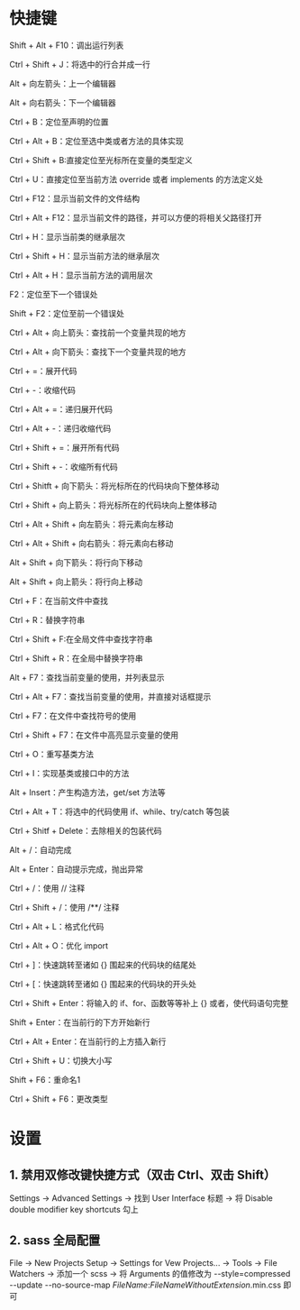 # 快捷键

Shift + Alt + F10：调出运行列表

Ctrl + Shift + J：将选中的行合并成一行

Alt + 向左箭头：上一个编辑器

Alt + 向右箭头：下一个编辑器

Ctrl + B：定位至声明的位置

Ctrl + Alt + B：定位至选中类或者方法的具体实现

Ctrl + Shift + B:直接定位至光标所在变量的类型定义

Ctrl + U：直接定位至当前方法 override 或者 implements 的方法定义处

Ctrl + F12：显示当前文件的文件结构

Ctrl + Alt + F12：显示当前文件的路径，并可以方便的将相关父路径打开

Ctrl + H：显示当前类的继承层次

Ctrl + Shift + H：显示当前方法的继承层次

Ctrl + Alt + H：显示当前方法的调用层次

F2：定位至下一个错误处

Shift + F2：定位至前一个错误处

Ctrl + Alt + 向上箭头：查找前一个变量共现的地方

Ctrl + Alt + 向下箭头：查找下一个变量共现的地方

Ctrl + =：展开代码

Ctrl + -：收缩代码

Ctrl + Alt + =：递归展开代码

Ctrl + Alt + -：递归收缩代码

Ctrl + Shift + =：展开所有代码

Ctrl + Shift + -：收缩所有代码

Ctrl + Shitft + 向下箭头：将光标所在的代码块向下整体移动

Ctrl + Shift + 向上箭头：将光标所在的代码块向上整体移动

Ctrl + Alt + Shift + 向左箭头：将元素向左移动

Ctrl + Alt + Shift + 向右箭头：将元素向右移动

Alt + Shift + 向下箭头：将行向下移动

Alt + Shift + 向上箭头：将行向上移动

Ctrl + F：在当前文件中查找

Ctrl + R：替换字符串

Ctrl + Shift + F:在全局文件中查找字符串

Ctrl + Shift + R：在全局中替换字符串

Alt + F7：查找当前变量的使用，并列表显示

Ctrl + Alt + F7：查找当前变量的使用，并直接对话框提示

Ctrl + F7：在文件中查找符号的使用

Ctrl + Shift + F7：在文件中高亮显示变量的使用

Ctrl + O：重写基类方法

Ctrl + I：实现基类或接口中的方法

Alt + Insert：产生构造方法，get/set 方法等

Ctrl + Alt + T：将选中的代码使用 if、while、try/catch 等包装

Ctrl + Shitf + Delete：去除相关的包装代码

Alt + /：自动完成

Alt + Enter：自动提示完成，抛出异常

Ctrl + /：使用 // 注释

Ctrl + Shift + /：使用 /**/ 注释

Ctrl + Alt + L：格式化代码

Ctrl + Alt + O：优化 import

Ctrl + ]：快速跳转至诸如 {} 围起来的代码块的结尾处

Ctrl + [：快速跳转至诸如 {} 围起来的代码块的开头处

Ctrl + Shift + Enter：将输入的 if、for、函数等等补上 {} 或者，使代码语句完整

Shift + Enter：在当前行的下方开始新行

Ctrl + Alt + Enter：在当前行的上方插入新行

Ctrl + Shift + U：切换大小写

Shift + F6：重命名1

Ctrl + Shift + F6：更改类型

# 设置

## 1. 禁用双修改键快捷方式（双击 Ctrl、双击 Shift）

Settings -> Advanced Settings -> 找到 User Interface 标题 -> 将 Disable double modifier key shortcuts 勾上

## 2. sass 全局配置

File -> New Projects Setup -> Settings for Vew Projects... -> Tools -> File Watchers -> 添加一个 scss -> 将 Arguments 的值修改为 --style=compressed --update --no-source-map $FileName$:$FileNameWithoutExtension$.min.css 即可